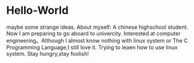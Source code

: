 # Hello-World
maybe some strange ideas.
About myself:
A chinese highschool student.
Now I am preparing to go aboard to univercity.
Interested at computer engineering。Although I almost know nothing with linux system or The C Programming Language,I still love it.
Trying to leaen how to use linux system.
Stay hungry,stay foolish!
